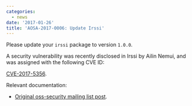 ```yaml
---
categories:
  - news
date: '2017-01-26'
title: 'AOSA-2017-0006: Update Irssi'
---
```



Please update your `irssi` package to version `1.0.0`.

A security vulnerability was recently disclosed in Irssi by Ailin Nemui, and was assigned with the following CVE ID:

[CVE-2017-5356](https://cve.mitre.org/cgi-bin/cvename.cgi?name=CVE-2017-5336).

Relevant documentation:

- [Original oss-security mailing list post](http://seclists.org/oss-sec/2017/q1/73).